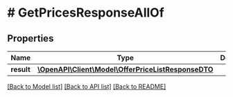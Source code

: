# # GetPricesResponseAllOf

## Properties

Name | Type | Description | Notes
------------ | ------------- | ------------- | -------------
**result** | [**\OpenAPI\Client\Model\OfferPriceListResponseDTO**](OfferPriceListResponseDTO.md) |  | [optional]

[[Back to Model list]](../../README.md#models) [[Back to API list]](../../README.md#endpoints) [[Back to README]](../../README.md)
